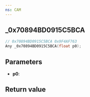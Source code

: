```yaml
---
ns: CAM
---
```

## _0x70894BD0915C5BCA

```c
// 0x70894BD0915C5BCA 0x9F4AF763
Any _0x70894BD0915C5BCA(float p0);
```


## Parameters
* **p0**: 

## Return value

